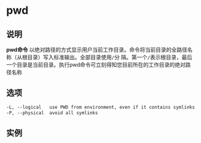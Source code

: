 # **pwd**

## 说明

**pwd命令** 以绝对路径的方式显示用户当前工作目录。命令将当前目录的全路径名称（从根目录）写入标准输出。全部目录使用`/`分
隔。第一个`/`表示根目录，最后一个目录是当前目录。执行pwd命令可立刻得知您目前所在的工作目录的绝对路径名称

## 选项

```markdown
-L, --logical   use PWD from environment, even if it contains symlinks
-P, --physical  avoid all symlinks
```

## 实例

```bash

```


